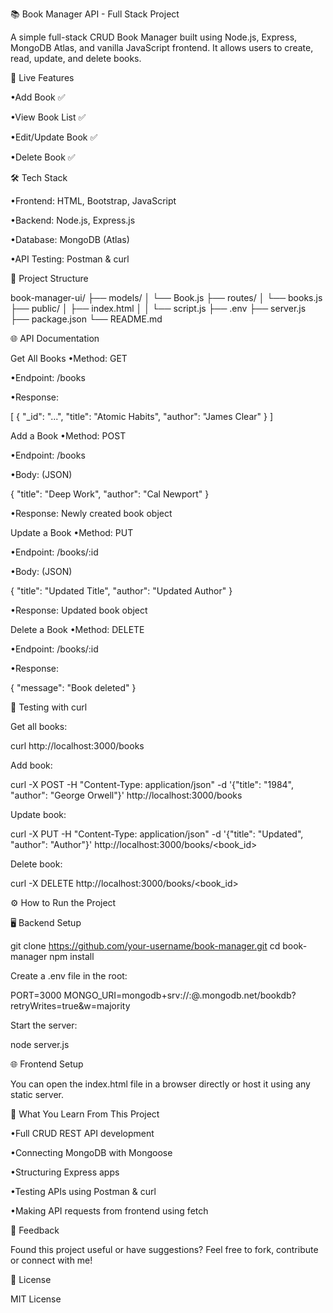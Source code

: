 📚 Book Manager API - Full Stack Project

A simple full-stack CRUD Book Manager built using Node.js, Express, MongoDB Atlas, and vanilla JavaScript frontend. It allows users to create, read, update, and delete books.

🚀 Live Features

•Add Book ✅

•View Book List ✅

•Edit/Update Book ✅

•Delete Book ✅

🛠️ Tech Stack

•Frontend: HTML, Bootstrap, JavaScript

•Backend: Node.js, Express.js

•Database: MongoDB (Atlas)

•API Testing: Postman & curl

📂 Project Structure

book-manager-ui/
├── models/
│       └── Book.js 
├── routes/
│       └── books.js 
├── public/ 
│       ├── index.html │ 
│       └── script.js 
├── .env 
├── server.js 
├── package.json 
└── README.md

🌐 API Documentation

Get All Books
•Method: GET

•Endpoint: /books

•Response:

[
  {
    "_id": "...",
    "title": "Atomic Habits",
    "author": "James Clear" 
  } 
]

Add a Book
•Method: POST

•Endpoint: /books

•Body: (JSON)

{ 
  "title": "Deep Work",
  "author": "Cal Newport" 
}

•Response: Newly created book object

Update a Book
•Method: PUT

•Endpoint: /books/:id

•Body: (JSON)

{
  "title": "Updated Title",
  "author": "Updated Author" 
}

•Response: Updated book object

Delete a Book
•Method: DELETE

•Endpoint: /books/:id

•Response:

{ 
"message": "Book deleted" 
}

🧪 Testing with curl

Get all books:

curl http://localhost:3000/books

Add book:

curl -X POST -H "Content-Type: application/json"
-d '{"title": "1984", "author": "George Orwell"}'
http://localhost:3000/books

Update book:

curl -X PUT -H "Content-Type: application/json"
-d '{"title": "Updated", "author": "Author"}'
http://localhost:3000/books/<book_id>

Delete book:

curl -X DELETE http://localhost:3000/books/<book_id>

⚙️ How to Run the Project

🖥️ Backend Setup

git clone https://github.com/your-username/book-manager.git cd book-manager npm install

Create a .env file in the root:

PORT=3000 MONGO_URI=mongodb+srv://:@.mongodb.net/bookdb?retryWrites=true&w=majority

Start the server:

node server.js

🌐 Frontend Setup

You can open the index.html file in a browser directly or host it using any static server.

🧠 What You Learn From This Project

•Full CRUD REST API development

•Connecting MongoDB with Mongoose

•Structuring Express apps

•Testing APIs using Postman & curl

•Making API requests from frontend using fetch

📩 Feedback

Found this project useful or have suggestions? Feel free to fork, contribute or connect with me!

📌 License

MIT License
